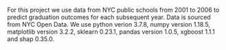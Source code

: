 For this project we use data from NYC public schools from 2001 to 2006 to predict 
graduation outcomes for each subsequent year.  Data is sourced from NYC Open Data. We use python 
verion 3.7.8,   numpy version 1.18.5, matplotlib version 3.2.2, sklearn 0.23.1, pandas version 1.0.5, 
xgboost 1.1.1 and shap 0.35.0.  
